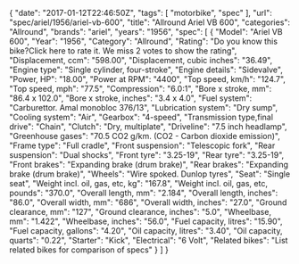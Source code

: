{
    "date": "2017-01-12T22:46:50Z",
    "tags": [
        "motorbike",
        "spec"
    ],
    "url": "spec\/ariel\/1956\/ariel-vb-600",
    "title": "Allround Ariel VB 600",
    "categories": "Allround",
    "brands": "ariel",
    "years": "1956",
    "spec": [
        {
            "Model": "Ariel VB 600",
            "Year": "1956",
            "Category": "Allround",
            "Rating": "Do you know this bike?Click here to rate it. We miss 2 votes to show the rating",
            "Displacement, ccm": "598.00",
            "Displacement, cubic inches": "36.49",
            "Engine type": "Single cylinder, four-stroke",
            "Engine details": "Sidevalve",
            "Power, HP": "18.00",
            "Power at RPM": "4400",
            "Top speed, km\/h": "124.7",
            "Top speed, mph": "77.5",
            "Compression": "6.0:1",
            "Bore x stroke, mm": "86.4 x 102.0",
            "Bore x stroke, inches": "3.4 x 4.0",
            "Fuel system": "Carburettor. Amal monobloc 376\/13",
            "Lubrication system": "Dry sump",
            "Cooling system": "Air",
            "Gearbox": "4-speed",
            "Transmission type,final drive": "Chain",
            "Clutch": "Dry, multiplate",
            "Driveline": "7.5 inch headlamp",
            "Greenhouse gases": "70.5 CO2 g\/km. (CO2 - Carbon dioxide emission)",
            "Frame type": "Full cradle",
            "Front suspension": "Telescopic fork",
            "Rear suspension": "Dual shocks",
            "Front tyre": "3.25-19",
            "Rear tyre": "3.25-19",
            "Front brakes": "Expanding brake (drum brake)",
            "Rear brakes": "Expanding brake (drum brake)",
            "Wheels": "Wire spoked. Dunlop tyres",
            "Seat": "Single seat",
            "Weight incl. oil, gas, etc, kg": "167.8",
            "Weight incl. oil, gas, etc, pounds": "370.0",
            "Overall length, mm": "2.184",
            "Overall length, inches": "86.0",
            "Overall width, mm": "686",
            "Overall width, inches": "27.0",
            "Ground clearance, mm": "127",
            "Ground clearance, inches": "5.0",
            "Wheelbase, mm": "1.422",
            "Wheelbase, inches": "56.0",
            "Fuel capacity, litres": "15.90",
            "Fuel capacity, gallons": "4.20",
            "Oil capacity, litres": "3.40",
            "Oil capacity, quarts": "0.22",
            "Starter": "Kick",
            "Electrical": "6 Volt",
            "Related bikes": "List related bikes for comparison of specs"
        }
    ]
}